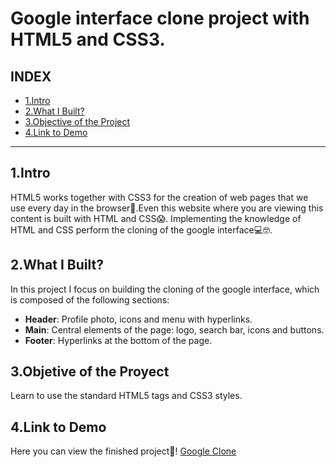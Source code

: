 # Google interface clone project with HTML5 and CSS3.

## **INDEX**
* [1.Intro](#)
* [2.What I Built?](#)
* [3.Objective of the Project](#)
* [4.Link to Demo](#)


****

## 1.Intro
HTML5 works together with CSS3 for the creation of web pages that we use every day in the browser🤝.Even this website where you are viewing this content is built with HTML and CSS😱.
Implementing the knowledge of HTML and CSS perform the cloning of the google interface💻🤓.

## 2.What I Built?
In this project I focus on building the cloning of the google interface, which is composed of the following sections:

* **Header**: Profile photo, icons and menu with hyperlinks.
* **Main**: Central elements of the page: logo, search bar, icons and buttons.
* **Footer**: Hyperlinks at the bottom of the page.

## 3.Objetive of the Proyect
Learn to use the standard HTML5 tags and CSS3 styles.

## 4.Link to Demo
Here you can view the finished project💚! [Google Clone](https://googlecloneve.netlify.app)

